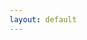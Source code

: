 ```yaml
---
layout: default
---
```


<script type="text/javascript">
    window.location.replace("{{ site.baseurl }}/documentation/functional-description/{{ site.functional_description_version }}/")
</script>